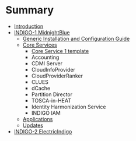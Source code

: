 # Summary

* [Introduction](README.md)
* [INDIGO-1 MidnightBlue](chapter1.md)
   * [Generic Installation and Configuration Guide](generic_installation_and_configuration_guide_1.md)
   * [Core Services](core_services_indigo1.md)
       * [Core Service 1 template](core_service_1_template.md)
       * Accounting
       * CDMI Server
       * CloudInfoProvider
       * CloudProviderRanker
       * CLUES
       * dCache
       * Partition Director
       * TOSCA-in-HEAT
       * Identity Harmonization Service
       * INDIGO IAM
   * [Applications](applications_indigo1.md)
   * [Updates](updates_indigo1.md)
* [INDIGO-2 ElectricIndigo](chapter2.md)

